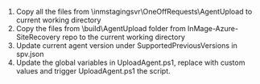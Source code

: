 1. Copy all the files from \\inmstagingsvr\OneOffRequests\AgentUpload to current working directory
2. Copy the files from \build\AgentUpload folder from InMage-Azure-SiteRecovery repo to the current working directory
3. Update current agent version under SupportedPreviousVersions in spv.json
4. Update the global variables in UploadAgent.ps1, replace with custom values and trigger UploadAgent.ps1 the script.